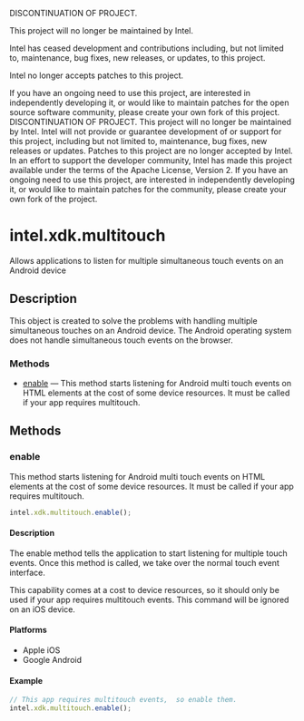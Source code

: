 DISCONTINUATION OF PROJECT.

This project will no longer be maintained by Intel.

Intel has ceased development and contributions including, but not limited to, maintenance, bug fixes, new releases, or updates, to this project. 

Intel no longer accepts patches to this project.

If you have an ongoing need to use this project, are interested in independently developing it, or would like to maintain patches for the open source software community, please create your own fork of this project. 
DISCONTINUATION OF PROJECT.  This project will no longer be maintained by Intel.  Intel will not provide or guarantee development of or support for this project, including but not limited to, maintenance, bug fixes, new releases or updates.  Patches to this project are no longer accepted by Intel.  In an effort to support the developer community, Intel has made this project available under the terms of the Apache License, Version 2. If you have an ongoing need to use this project, are interested in independently developing it, or would like to maintain patches for the community, please create your own fork of the project.

intel.xdk.multitouch
====================

Allows applications to listen for multiple simultaneous touch events on an Android device

Description
-----------

This object is created to solve the problems with handling multiple simultaneous touches on an Android device. The Android operating system does not handle simultaneous touch events on the browser.

### Methods

-   [enable](#enable) — This method starts listening for Android multi touch events on HTML elements at the cost of some device resources. It must be called if your app requires multitouch.

Methods
-------

### enable

This method starts listening for Android multi touch events on HTML elements at the cost of some device resources. It must be called if your app requires multitouch.

```javascript
intel.xdk.multitouch.enable();
```

#### Description

The enable method tells the application to start listening for multiple touch
events. Once this method is called, we take over the normal touch event
interface.

This capability comes at a cost to device resources, so it should only be used
if your app requires multitouch events. This command will be ignored on an iOS
device.

#### Platforms

-   Apple iOS
-   Google Android

#### Example

```javascript
// This app requires multitouch events,  so enable them.        
intel.xdk.multitouch.enable();                     
```
